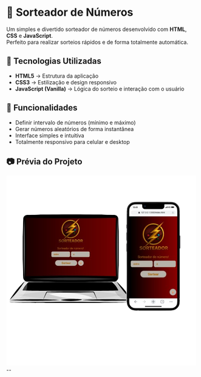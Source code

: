 # 🎲 Sorteador de Números

Um simples e divertido sorteador de números desenvolvido com **HTML**, **CSS** e **JavaScript**.  
Perfeito para realizar sorteios rápidos e de forma totalmente automática.

## 🚀 Tecnologias Utilizadas
- **HTML5** → Estrutura da aplicação
- **CSS3** → Estilização e design responsivo
- **JavaScript (Vanilla)** → Lógica do sorteio e interação com o usuário

## 📌 Funcionalidades
- Definir intervalo de números (mínimo e máximo)
- Gerar números aleatórios de forma instantânea
- Interface simples e intuitiva
- Totalmente responsivo para celular e desktop


## 📷 Prévia do Projeto
<img src="https://github.com/tiagomdr/Draw/blob/main/assets/img-sorteador.png?raw=true" alt="Previa do projeto">
--

